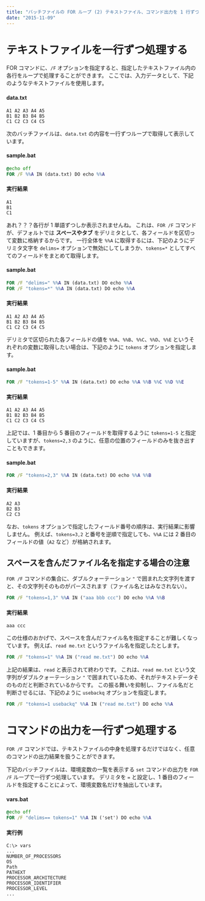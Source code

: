 ```yaml
---
title: "バッチファイルの FOR ループ (2) テキストファイル、コマンド出力を 1 行ずつループ処理"
date: "2015-11-09"
---
```


テキストファイルを一行ずつ処理する
====
FOR コマンドに、`/F` オプションを指定すると、指定したテキストファイル内の各行をループで処理することができます。
ここでは、入力データとして、下記のようなテキストファイルを使用します。

#### data.txt
```
A1 A2 A3 A4 A5
B1 B2 B3 B4 B5
C1 C2 C3 C4 C5
```

次のバッチファイルは、`data.txt` の内容を一行ずつループで取得して表示しています。

#### sample.bat
```bat
@echo off
FOR /F %%A IN (data.txt) DO echo %%A
```

#### 実行結果
```
A1
B1
C1
```

あれ？？？各行が 1 単語ずつしか表示されませんね。
これは、`FOR /F` コマンドが、デフォルトでは **スペースやタブ** をデリミタとして、各フィールドを区切って変数に格納するからです。
一行全体を `%%A` に取得するには、下記のようにデリミタ文字を `delims=` オプションで無効にしてしまうか、`tokens=*` としてすべてのフィールドをまとめて取得します。

#### sample.bat
```bat
FOR /F "delims=" %%A IN (data.txt) DO echo %%A
FOR /F "tokens=*" %%A IN (data.txt) DO echo %%A
```

#### 実行結果
```
A1 A2 A3 A4 A5
B1 B2 B3 B4 B5
C1 C2 C3 C4 C5
```

デリミタで区切られた各フィールドの値を `%%A`、`%%B`、`%%C`、`%%D`、`%%E` というそれぞれの変数に取得したい場合は、下記のように `tokens` オプションを指定します。

#### sample.bat
```bat
FOR /F "tokens=1-5" %%A IN (data.txt) DO echo %%A %%B %%C %%D %%E
```

#### 実行結果
```
A1 A2 A3 A4 A5
B1 B2 B3 B4 B5
C1 C2 C3 C4 C5
```

上記では、1 番目から 5 番目のフィールドを取得するように `tokens=1-5` と指定していますが、`tokens=2,3` のように、任意の位置のフィールドのみを抜き出すこともできます。

#### sample.bat
```bat
FOR /F "tokens=2,3" %%A IN (data.txt) DO echo %%A %%B
```

#### 実行結果
```
A2 A3
B2 B3
C2 C3
```

なお、`tokens` オプションで指定したフィールド番号の順序は、実行結果に影響しません。
例えば、`tokens=3,2` と番号を逆順で指定しても、`%%A` には 2 番目のフィールドの値（`A2` など）が格納されます。


スペースを含んだファイル名を指定する場合の注意
----
`FOR /F` コマンドの集合に、ダブルクォーテーション `"` で囲まれた文字列を渡すと、その文字列そのものがパースされます（ファイル名とはみなされない）。

```bat
FOR /F "tokens=1,3" %%A IN ("aaa bbb ccc") DO echo %%A %%B
```

#### 実行結果
```
aaa ccc
```

この仕様のおかげで、スペースを含んだファイル名を指定することが難しくなっています。
例えば、`read me.txt` というファイル名を指定したとします。

```bat
FOR /F "tokens=1" %%A IN ("read me.txt") DO echo %%A
```

上記の結果は、`read` と表示されて終わりです。
これは、`read me.txt` という文字列がダブルクォーテーション `"` で囲まれているため、それがテキストデータそのものだと判断されているからです。
この振る舞いを抑制し、ファイル名だと判断させるには、下記のように `usebackq` オプションを指定します。

```bat
FOR /F "tokens=1 usebackq" %%A IN ("read me.txt") DO echo %%A
```


コマンドの出力を一行ずつ処理する
====
`FOR /F` コマンドでは、テキストファイルの中身を処理するだけではなく、任意のコマンドの出力結果を扱うことができます。

下記のバッチファイルは、環境変数の一覧を表示する `set` コマンドの出力を `FOR /F` ループで一行ずつ処理しています。
デリミタを `=` と設定し、1 番目のフィールドを指定することによって、環境変数名だけを抽出しています。

#### vars.bat
```bat
@echo off
FOR /F "delims== tokens=1" %%A IN ('set') DO echo %%A
```

#### 実行例
```
C:\> vars
...
NUMBER_OF_PROCESSORS
OS
Path
PATHEXT
PROCESSOR_ARCHITECTURE
PROCESSOR_IDENTIFIER
PROCESSOR_LEVEL
...
```

